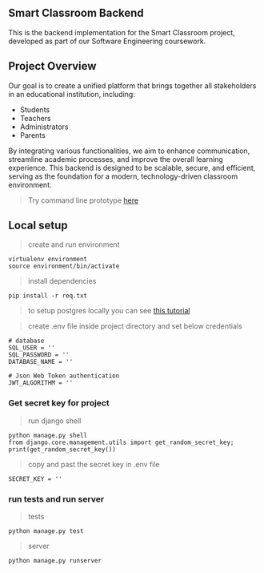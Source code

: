 ## Smart Classroom Backend

This is the backend implementation for the Smart Classroom project, developed 
as part of our Software Engineering coursework.

## Project Overview

Our goal is to create a unified platform that brings together all stakeholders in an educational institution, including:

<ul>
    <li>Students</li>
    <li>Teachers</li>
    <li>Administrators</li>
    <li>Parents</li>
</ul>

By integrating various functionalities, we aim to enhance communication, 
streamline academic processes, and improve the overall learning experience.
This backend is designed to be scalable, secure, and efficient, serving as 
the foundation for a modern, technology-driven classroom environment.

> Try command line prototype [here](https://github.com/Shivansh-varshney/School_Management_Project)

## Local setup

> create and run environment
```
virtualenv environment
source environment/bin/activate
```

> install dependencies
```
pip install -r req.txt
```

> to setup postgres locally you can see [this tutorial](https://www.digitalocean.com/community/tutorials/how-to-set-up-django-with-postgres-nginx-and-gunicorn-on-ubuntu)

> create .env file inside project directory and set below credentials
```
# database
SQL_USER = ''
SQL_PASSWORD = ''
DATABASE_NAME = ''

# Json Web Token authentication
JWT_ALGORITHM = ''
```

### Get secret key for project
> run django shell
```
python manage.py shell
from django.core.management.utils import get_random_secret_key;
print(get_random_secret_key())
```

> copy and past the secret key in .env file
```
SECRET_KEY = ''
```

### run tests and run server

> tests
```
python manage.py test
```

> server
```
python manage.py runserver
```